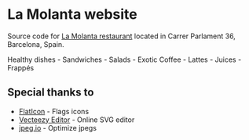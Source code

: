 # La Molanta website

Source code for [La Molanta restaurant](https://www.lamolanta.com) located in Carrer Parlament 36, Barcelona, Spain.

Healthy dishes - Sandwiches - Salads - Exotic Coffee - Lattes - Juices - Frappés

## Special thanks to
- [FlatIcon](https://www.flaticon.com/packs/countrys-flags) - Flags icons 
- [Vecteezy Editor](https://www.vecteezy.com/editor) - Online SVG editor  
- [jpeg.io](https://www.jpeg.io/) - Optimize jpegs 
